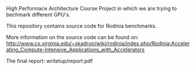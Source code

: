 High Performace Architecture Course Project in which we are trying to bechmark different GPU's.

This repository contains source code for Rodinia benchmarks.

More information on the source code can be found on: http://www.cs.virginia.edu/~skadron/wiki/rodinia/index.php/Rodinia:Accelerating_Compute-Intensive_Applications_with_Accelerators

The final report: writetup/report.pdf
